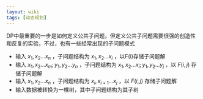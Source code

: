 ```yaml
---
layout: wiki
tags: [动态规划]
---
```


DP中最重要的一步是如何定义公共子问题，但定义公共子问题需要很强的创造性和反复的实验，不过，也有一些经常出现的子问题模式

* 输入 $x_1,x_2...x_n$ ，子问题结构为 $x_1,x_2...x_i$ ，以F(i)存储子问题解
* 输入 $x_1,x_2...x_m;y_1,y_2...y_n$ ，子问题结构为 $x_1,x_2...x_i;y_1,y_2...y_j$ ，以 $F(i,j)$ 存储子问题解
* 输入 $x_1,x_2...x_n$ ，子问题结构为 $x_i,x_{i+1}...x_j$ ，以 $F(i,j)$ 存储子问题解
* 输入数据被转换为一棵树，其中子问题结构为其子树

